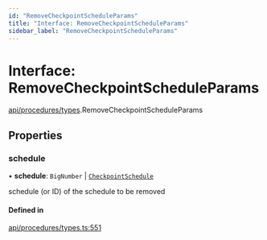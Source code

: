 ```yaml
---
id: "RemoveCheckpointScheduleParams"
title: "Interface: RemoveCheckpointScheduleParams"
sidebar_label: "RemoveCheckpointScheduleParams"
---
```


# Interface: RemoveCheckpointScheduleParams

[api/procedures/types](../../../../../modules/API/Procedures/Types/Types.md).RemoveCheckpointScheduleParams

## Properties

### schedule

• **schedule**: `BigNumber` \| [`CheckpointSchedule`](../../../../../classes/API/Entities/CheckpointSchedule/CheckpointSchedule.md)

schedule (or ID) of the schedule to be removed

#### Defined in

[api/procedures/types.ts:551](https://github.com/PolymeshAssociation/polymesh-sdk/blob/15be87e8/src/api/procedures/types.ts#L551)
